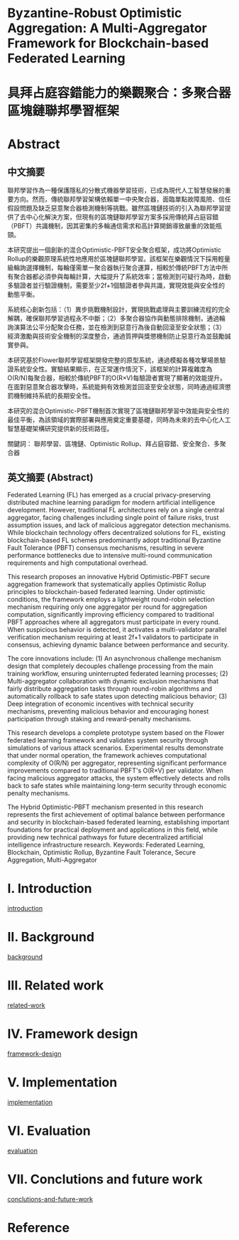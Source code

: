 # Byzantine-Robust Optimistic Aggregation: A Multi-Aggregator Framework for Blockchain-based Federated Learning
# 具拜占庭容錯能力的樂觀聚合：多聚合器區塊鏈聯邦學習框架
# Abstract
## 中文摘要

聯邦學習作為一種保護隱私的分散式機器學習技術，已成為現代人工智慧發展的重要方向。然而，傳統聯邦學習架構依賴單一中央聚合器，面臨單點故障風險、信任假設問題及缺乏惡意聚合器檢測機制等挑戰。雖然區塊鏈技術的引入為聯邦學習提供了去中心化解決方案，但現有的區塊鏈聯邦學習方案多採用傳統拜占庭容錯（PBFT）共識機制，因其密集的多輪通信需求和高計算開銷導致嚴重的效能瓶頸。

本研究提出一個創新的混合Optimistic-PBFT安全聚合框架，成功將Optimistic Rollup的樂觀原理系統性地應用於區塊鏈聯邦學習。該框架在樂觀情況下採用輕量級輪詢選擇機制，每輪僅需單一聚合器執行聚合運算，相較於傳統PBFT方法中所有聚合器都必須參與每輪計算，大幅提升了系統效率；當檢測到可疑行為時，啟動多驗證者並行驗證機制，需要至少2f+1個驗證者參與共識，實現效能與安全性的動態平衡。

系統核心創新包括：（1）異步挑戰機制設計，實現挑戰處理與主要訓練流程的完全解耦，確保聯邦學習過程永不中斷；（2）多聚合器協作與動態排除機制，通過輪詢演算法公平分配聚合任務，並在檢測到惡意行為後自動回滾至安全狀態；（3）經濟激勵與技術安全機制的深度整合，通過質押與獎懲機制防止惡意行為並鼓勵誠實參與。

本研究基於Flower聯邦學習框架開發完整的原型系統，通過模擬各種攻擊場景驗證系統安全性。實驗結果顯示，在正常運作情況下，該框架的計算複雜度為O(R/N)每聚合器，相較於傳統PBFT的O(R×V)每驗證者實現了顯著的效能提升。在面對惡意聚合器攻擊時，系統能夠有效檢測並回滾至安全狀態，同時通過經濟懲罰機制維持系統的長期安全性。

本研究的混合Optimistic-PBFT機制首次實現了區塊鏈聯邦學習中效能與安全性的最佳平衡，為該領域的實際部署與應用奠定重要基礎，同時為未來的去中心化人工智慧基礎架構研究提供新的技術路徑。

關鍵詞： 聯邦學習、區塊鏈、Optimistic Rollup、拜占庭容錯、安全聚合、多聚合器

## 英文摘要 (Abstract)
Federated Learning (FL) has emerged as a crucial privacy-preserving distributed machine learning paradigm for modern artificial intelligence development. However, traditional FL architectures rely on a single central aggregator, facing challenges including single point of failure risks, trust assumption issues, and lack of malicious aggregator detection mechanisms. While blockchain technology offers decentralized solutions for FL, existing blockchain-based FL schemes predominantly adopt traditional Byzantine Fault Tolerance (PBFT) consensus mechanisms, resulting in severe performance bottlenecks due to intensive multi-round communication requirements and high computational overhead.

This research proposes an innovative Hybrid Optimistic-PBFT secure aggregation framework that systematically applies Optimistic Rollup principles to blockchain-based federated learning. Under optimistic conditions, the framework employs a lightweight round-robin selection mechanism requiring only one aggregator per round for aggregation computation, significantly improving efficiency compared to traditional PBFT approaches where all aggregators must participate in every round. When suspicious behavior is detected, it activates a multi-validator parallel verification mechanism requiring at least 2f+1 validators to participate in consensus, achieving dynamic balance between performance and security.

The core innovations include: (1) An asynchronous challenge mechanism design that completely decouples challenge processing from the main training workflow, ensuring uninterrupted federated learning processes; (2) Multi-aggregator collaboration with dynamic exclusion mechanisms that fairly distribute aggregation tasks through round-robin algorithms and automatically rollback to safe states upon detecting malicious behavior; (3) Deep integration of economic incentives with technical security mechanisms, preventing malicious behavior and encouraging honest participation through staking and reward-penalty mechanisms.

This research develops a complete prototype system based on the Flower federated learning framework and validates system security through simulations of various attack scenarios. Experimental results demonstrate that under normal operation, the framework achieves computational complexity of O(R/N) per aggregator, representing significant performance improvements compared to traditional PBFT's O(R×V) per validator. When facing malicious aggregator attacks, the system effectively detects and rolls back to safe states while maintaining long-term security through economic penalty mechanisms.

The Hybrid Optimistic-PBFT mechanism presented in this research represents the first achievement of optimal balance between performance and security in blockchain-based federated learning, establishing important foundations for practical deployment and applications in this field, while providing new technical pathways for future decentralized artificial intelligence infrastructure research.
Keywords: Federated Learning, Blockchain, Optimistic Rollup, Byzantine Fault Tolerance, Secure Aggregation, Multi-Aggregator

# I. Introduction
[introduction](introduction.md)
# II. Background
[background](background.md)
# III. Related work
[related-work](related-work.md)
# IV. Framework design
[framework-design](framework-design.md)
# V. Implementation
[implementation](implementation.md)
# VI. Evaluation
[evaluation](evaluation.md)
# VII. Conclutions and future work
[conclutions-and-future-work](conclutions-and-future-work.md)
# Reference
